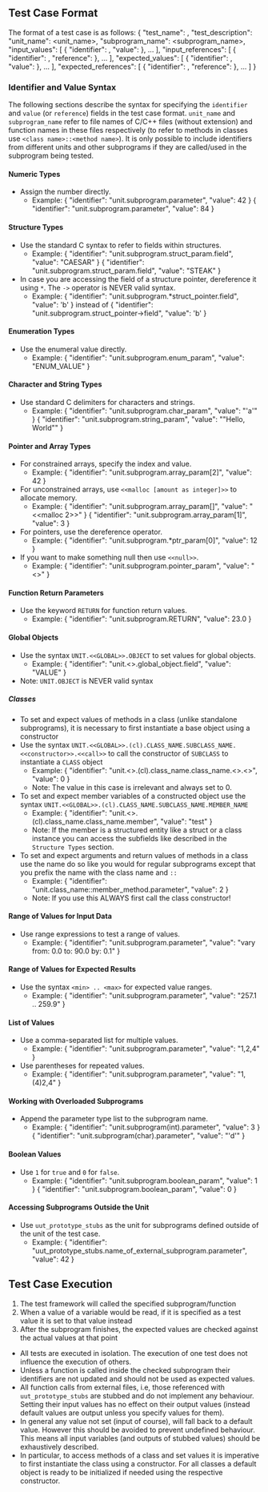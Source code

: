 ## Test Case Format
The format of a test case is as follows:
{
    "test_name": <some descriptive test name>,
    "test_description": <more details about the test>
    "unit_name": <unit_name>,
    "subprogram_name": <subprogram_name>,
    "input_values": [
        { "identifier": <identifier>, "value": <value> },
        ...
    ],
    "input_references": [
        { "identifier": <identifier>, "reference": <identifier> },
        ...
    ],
    "expected_values": [
        { "identifier": <identifier>, "value": <value> },
        ...
    ],
    "expected_references": [
        { "identifier": <identifier>, "reference": <identifier> },
        ...
    ]
}

### Identifier and Value Syntax
The following sections describe the syntax for specifying the `identifier` and `value` (or `reference`) fields in the test case format. `unit_name` and `subprogram_name` refer to file names of C/C++ files (without extension) and function names in these files respectively (to refer to methods in classes use `<class name>::<method name>`). It is only possible to include identifiers from different units and other subprograms if they are called/used in the subprogram being tested.

#### Numeric Types
- Assign the number directly.
  - Example:
    { "identifier": "unit.subprogram.parameter", "value": 42 }
    { "identifier": "unit.subprogram.parameter", "value": 84 }

#### Structure Types
- Use the standard C syntax to refer to fields within structures.
  - Example:
    { "identifier": "unit.subprogram.struct_param.field", "value": "CAESAR" }
    { "identifier": "unit.subprogram.struct_param.field", "value": "STEAK" }
- In case you are accessing the field of a structure pointer, dereference it using `*`. The `->` operator is NEVER valid syntax.
  - Example:
    { "identifier": "unit.subprogram.*struct_pointer.field", "value": 'b' }
    instead of
    { "identifier": "unit.subprogram.struct_pointer->field", "value": 'b' }

#### Enumeration Types
- Use the enumeral value directly.
  - Example:
    { "identifier": "unit.subprogram.enum_param", "value": "ENUM_VALUE" }

#### Character and String Types
- Use standard C delimiters for characters and strings.
  - Example:
    { "identifier": "unit.subprogram.char_param", "value": "'a'" }
    { "identifier": "unit.subprogram.string_param", "value": "\"Hello, World\"" }

#### Pointer and Array Types
- For constrained arrays, specify the index and value.
  - Example:
    { "identifier": "unit.subprogram.array_param[2]", "value": 42 }
- For unconstrained arrays, use `<<malloc [amount as integer]>>` to allocate memory.
  - Example:
    { "identifier": "unit.subprogram.array_param[]", "value": "<<malloc 2>>" }
    { "identifier": "unit.subprogram.array_param[1]", "value": 3 }
- For pointers, use the dereference operator.
  - Example:
    { "identifier": "unit.subprogram.*ptr_param[0]", "value": 12 }
- If you want to make something null then use `<<null>>`.
  - Example:
    { "identifier": "unit.subprogram.pointer_param", "value": "<<null>>" }

#### Function Return Parameters
- Use the keyword `RETURN` for function return values.
  - Example:
    { "identifier": "unit.subprogram.RETURN", "value": 23.0 }

#### Global Objects
- Use the syntax `UNIT.<<GLOBAL>>.OBJECT` to set values for global objects.
  - Example:
    { "identifier": "unit.<<GLOBAL>>.global_object.field", "value": "VALUE" }
- Note: `UNIT.OBJECT` is NEVER valid syntax

##### Classes
- To set and expect values of methods in a class (unlike standalone subprograms), it is necessary to first instantiate a base object using a constructor
- Use the syntax `UNIT.<<GLOBAL>>.(cl).CLASS_NAME.SUBCLASS_NAME.<<constructor>>.<<call>>` to call the constructor of `SUBCLASS` to instantiate a `CLASS` object
  - Example:
    { "identifier": "unit.<<GLOBAL>>.(cl).class_name.class_name.<<constructor>>.<<call>>", "value": 0 }
  - Note: The value in this case is irrelevant and always set to 0.
- To set and expect member variables of a constructed object use the syntax `UNIT.<<GLOBAL>>.(cl).CLASS_NAME.SUBCLASS_NAME.MEMBER_NAME`
  - Example:
    { "identifier": "unit.<<GLOBAL>>.(cl).class_name.class_name.member", "value": "test" }
  - Note: If the member is a structured entity like a struct or a class instance you can access the subfields like described in the `Structure Types` section.
- To set and expect arguments and return values of methods in a class use the name do so like you would for regular subprograms except that you prefix the name with the class name and `::`
  - Example:
    { "identifier": "unit.class_name::member_method.parameter", "value": 2 }
  - Note: If you use this ALWAYS first call the class constructor!

#### Range of Values for Input Data
- Use range expressions to test a range of values.
  - Example:
    { "identifier": "unit.subprogram.parameter", "value": "vary from: 0.0 to: 90.0 by: 0.1" }

#### Range of Values for Expected Results
- Use the syntax `<min> .. <max>` for expected value ranges.
  - Example:
    { "identifier": "unit.subprogram.parameter", "value": "257.1 .. 259.9" }

#### List of Values
- Use a comma-separated list for multiple values.
  - Example:
    { "identifier": "unit.subprogram.parameter", "value": "1,2,4" }
- Use parentheses for repeated values.
  - Example:
    { "identifier": "unit.subprogram.parameter", "value": "1,(4)2,4" }

#### Working with Overloaded Subprograms
- Append the parameter type list to the subprogram name.
  - Example:
    { "identifier": "unit.subprogram(int).parameter", "value": 3 }
    { "identifier": "unit.subprogram(char).parameter", "value": "'d'" }

#### Boolean Values
- Use `1` for `true` and `0` for `false`.
  - Example:
    { "identifier": "unit.subprogram.boolean_param", "value": 1 }
    { "identifier": "unit.subprogram.boolean_param", "value": 0 }

#### Accessing Subprograms Outside the Unit
- Use `uut_prototype_stubs` as the unit for subprograms defined outside of the unit of the test case.
  - Example:
    { "identifier": "uut_prototype_stubs.name_of_external_subprogram.parameter", "value": 42 }

## Test Case Execution
1. The test framework will called the specified subprogram/function
2. When a value of a variable would be read, if it is specified as a test value it is set to that value instead
3. After the subprogram finishes, the expected values are checked against the actual values at that point

- All tests are executed in isolation. The execution of one test does not influence the execution of others.
- Unless a function is called inside the checked subprogram their identifiers are not updated and should not be used as expected values.
- All function calls from external files, i.e, those referenced with `uut_prototype_stubs` are stubbed and do not implement any behaviour. Setting their input values has no effect on their output values (instead default values are output unless you specify values for them).
- In general any value not set (input of course), will fall back to a default value. However this should be avoided to prevent undefined behaviour. This means all input variables (and outputs of stubbed values) should be exhaustively described.
- In particular, to access methods of a class and set values it is imperative to first instantiate the class using a constructor. For all classes a default object is ready to be initialized if needed using the respective constructor.


